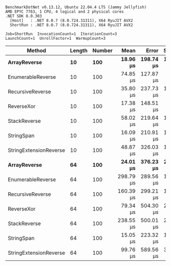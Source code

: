 ```

BenchmarkDotNet v0.13.12, Ubuntu 22.04.4 LTS (Jammy Jellyfish)
AMD EPYC 7763, 1 CPU, 4 logical and 2 physical cores
.NET SDK 8.0.303
  [Host]   : .NET 8.0.7 (8.0.724.31311), X64 RyuJIT AVX2
  ShortRun : .NET 8.0.7 (8.0.724.31311), X64 RyuJIT AVX2

Job=ShortRun  InvocationCount=1  IterationCount=3  
LaunchCount=1  UnrollFactor=1  WarmupCount=3  

```
| Method                 | Length | Number | Mean      | Error     | StdDev    | Median     | Min        | Max       | Allocated |
|----------------------- |------- |------- |----------:|----------:|----------:|-----------:|-----------:|----------:|----------:|
| **ArrayReverse**           | **10**     | **100**    |  **18.96 μs** | **198.74 μs** | **10.894 μs** |  **15.048 μs** |  **10.560 μs** |  **31.27 μs** |  **10.09 KB** |
| EnumerableReverse      | 10     | 100    |  74.85 μs | 127.87 μs |  7.009 μs |  73.629 μs |  68.538 μs |  82.39 μs |  25.72 KB |
| RecursiveReverse       | 10     | 100    |  35.80 μs | 237.73 μs | 13.031 μs |  30.177 μs |  26.520 μs |  50.69 μs |  33.53 KB |
| ReverseXor             | 10     | 100    |  17.38 μs | 148.51 μs |  8.140 μs |  14.687 μs |  10.920 μs |  26.52 μs |  10.09 KB |
| StackReverse           | 10     | 100    |  58.02 μs | 219.64 μs | 12.039 μs |  57.297 μs |  46.366 μs |  70.41 μs |  31.19 KB |
| StringSpan             | 10     | 100    |  16.09 μs | 210.91 μs | 11.560 μs |   9.518 μs |   9.307 μs |  29.43 μs |   5.41 KB |
| StringExtensionReverse | 10     | 100    |  48.87 μs | 326.03 μs | 17.871 μs |  39.484 μs |  37.650 μs |  69.48 μs |  28.84 KB |
| **ArrayReverse**           | **64**     | **100**    |  **24.01 μs** | **376.23 μs** | **20.623 μs** |  **12.653 μs** |  **11.571 μs** |  **47.82 μs** |  **30.41 KB** |
| EnumerableReverse      | 64     | 100    | 298.79 μs | 289.56 μs | 15.872 μs | 297.817 μs | 283.420 μs | 315.12 μs |  59.31 KB |
| RecursiveReverse       | 64     | 100    | 160.39 μs | 299.21 μs | 16.401 μs | 151.603 μs | 150.260 μs | 179.31 μs | 560.88 KB |
| ReverseXor             | 64     | 100    |  79.34 μs | 504.30 μs | 27.642 μs |  67.867 μs |  59.291 μs | 110.88 μs |  30.41 KB |
| StackReverse           | 64     | 100    | 238.55 μs | 500.01 μs | 27.407 μs | 234.868 μs | 213.168 μs | 267.61 μs |  88.22 KB |
| StringSpan             | 64     | 100    |  15.05 μs | 223.32 μs | 12.241 μs |   8.130 μs |   7.830 μs |  29.18 μs |  15.56 KB |
| StringExtensionReverse | 64     | 100    |  99.76 μs | 589.56 μs | 32.316 μs |  82.945 μs |  79.318 μs | 137.02 μs |  68.69 KB |
